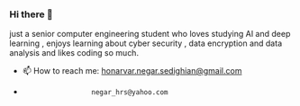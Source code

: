 ### Hi there 👋
just a senior computer engineering student who loves studying AI and deep learning , enjoys learning about cyber security , data encryption and data analysis and likes coding so much.
- 📫 How to reach me: honarvar.negar.sedighian@gmail.com
-                      negar_hrs@yahoo.com
<!--
**negarhonarvar/negarhonarvar** is a ✨ _special_ ✨ repository because its `README.md` (this file) appears on your GitHub profile.

Here are some ideas to get you started:

- 🔭 I’m currently working on ...
- 🌱 I’m currently learning ...
- 👯 I’m looking to collaborate on ...
- 🤔 I’m looking for help with ...
- 💬 Ask me about ...
- 📫 How to reach me: ...
- 😄 Pronouns: ...
- ⚡ Fun fact: ...
-->
